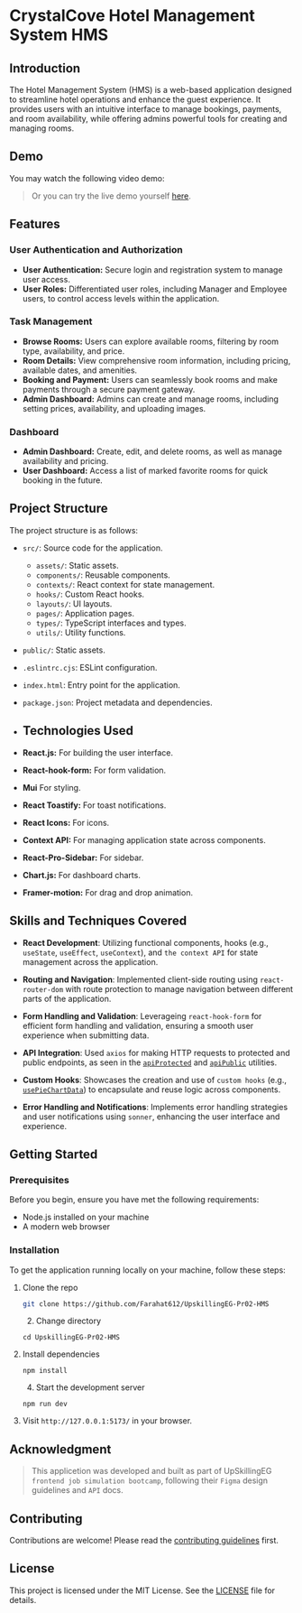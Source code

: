 # CrystalCove Hotel Management System HMS

## Introduction

The Hotel Management System (HMS) is a web-based application designed to streamline hotel operations and enhance the guest experience. It provides users with an intuitive interface to manage bookings, payments, and room availability, while offering admins powerful tools for creating and managing rooms.

## Demo

You may watch the following video demo:


> Or you can try the live demo yourself [here](https://upskilling-hms-crystalcove.netlify.app/).

## Features

### User Authentication and Authorization

- **User Authentication:** Secure login and registration system to manage user access.
- **User Roles:** Differentiated user roles, including Manager and Employee users, to control access levels within the application.

### Task Management

- **Browse Rooms:** Users can explore available rooms, filtering by room type, availability, and price.
- **Room Details:** View comprehensive room information, including pricing, available dates, and amenities.
- **Booking and Payment:** Users can seamlessly book rooms and make payments through a secure payment gateway.
- **Admin Dashboard:** Admins can create and manage rooms, including setting prices, availability, and uploading images.
  
### Dashboard

- **Admin Dashboard:** Create, edit, and delete rooms, as well as manage availability and pricing.
- **User Dashboard:** Access a list of marked favorite rooms for quick booking in the future.

## Project Structure

The project structure is as follows:

- `src/`: Source code for the application.
  - `assets/`: Static assets.
  - `components/`: Reusable components.
  - `contexts/`: React context for state management.
  - `hooks/`: Custom React hooks.
  - `layouts/`: UI layouts.
  - `pages/`: Application pages.
  - `types/`: TypeScript interfaces and types.
  - `utils/`: Utility functions.
- `public/`: Static assets.
- `.eslintrc.cjs`: ESLint configuration.
- `index.html`: Entry point for the application.
- `package.json`: Project metadata and dependencies.

- ## Technologies Used

- **React.js:** For building the user interface.
- **React-hook-form:** For form validation.
- **Mui** For styling.
- **React Toastify:** For toast notifications.
- **React Icons:** For icons.
- **Context API:** For managing application state across components.
- **React-Pro-Sidebar:** For sidebar.
- **Chart.js:** For dashboard charts.
- **Framer-motion:** For drag and drop animation.

## Skills and Techniques Covered

- **React Development**: Utilizing functional components, hooks (e.g., `useState`, `useEffect`, `useContext`), and `the context API` for state management across the application.

- **Routing and Navigation**: Implemented client-side routing using `react-router-dom` with route protection to manage navigation between different parts of the application.

- **Form Handling and Validation**: Leverageing `react-hook-form` for efficient form handling and validation, ensuring a smooth user experience when submitting data.

- **API Integration**: Used `axios` for making HTTP requests to protected and public endpoints, as seen in the [`apiProtected`](src/utils/api.ts) and [`apiPublic`](src/utils/api.ts) utilities.

- **Custom Hooks**: Showcases the creation and use of `custom hooks` (e.g., [`usePieChartData`](src/components/ui/Charts.tsx)) to encapsulate and reuse logic across components.

- **Error Handling and Notifications**: Implements error handling strategies and user notifications using `sonner`, enhancing the user interface and experience.

## Getting Started

### Prerequisites

Before you begin, ensure you have met the following requirements:

- Node.js installed on your machine
- A modern web browser

### Installation

To get the application running locally on your machine, follow these steps:

1. Clone the repo

   ```sh
   git clone https://github.com/Farahat612/UpskillingEG-Pr02-HMS
   ```
   2. Change directory

   ```shell
   cd UpskillingEG-Pr02-HMS
   ```

3. Install dependencies

   ```shell
   npm install
   ```

   4. Start the development server

   ```shell
   npm run dev
   ```

5. Visit `http://127.0.0.1:5173/` in your browser.

## Acknowledgment

> This applicetion was developed and built as part of UpSkillingEG `frontend job simulation bootcamp`, following their `Figma` design guidelines and `API` docs.

## Contributing

Contributions are welcome! Please read the [contributing guidelines](CONTRIBUTING.md) first.

## License

This project is licensed under the MIT License. See the [LICENSE](LICENSE.md) file for details.
